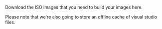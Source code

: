 Download the ISO images that you need to build your images here.

Please note that we're also going to store an offline cache of visual studio files.
